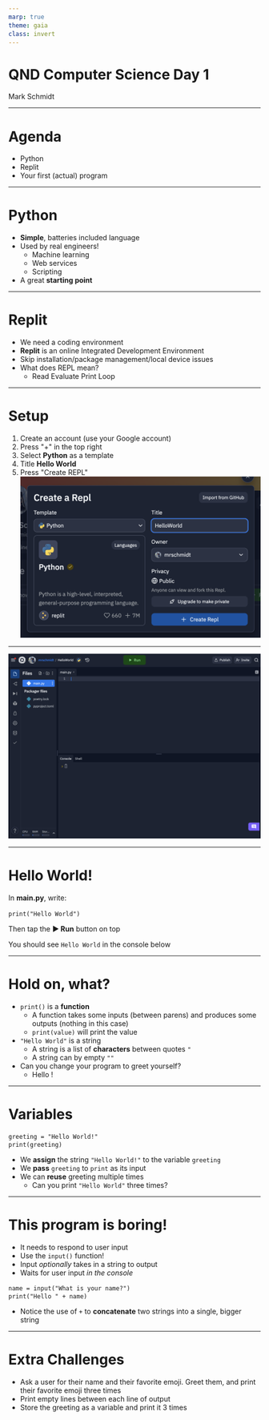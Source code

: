 ```yaml
---
marp: true
theme: gaia
class: invert
---
```


# QND Computer Science Day 1 
Mark Schmidt

---

# Agenda

- Python
- Replit
- Your first (actual) program

---

# Python

- **Simple**, batteries included language
- Used by real engineers!
  - Machine learning
  - Web services
  - Scripting
- A great **starting point**


--- 

# Replit

- We need a coding environment
- **Replit** is an online Integrated Development Environment
- Skip installation/package management/local device issues 
- What does REPL mean?
  - Read Evaluate Print Loop

---

# Setup

1. Create an account (use your Google account)
2.  Press "+" in the top right
3.  Select **Python** as a template
4.  Title **Hello World**
5.  Press "Create REPL"
![bg right:50% w:500](../assets/repl-setup.png)

---

![bg w: 70%](../assets/repl-screen.png)

---

# Hello World!

In **main.py**, write:

```print("Hello World")```

Then tap the **▶️ Run** button on top

You should see `Hello World` in the console below

---

# Hold on, what?

- `print()` is a **function**
  - A function takes some inputs (between parens) and produces some outputs (nothing in this case)
  - `print(value)` will print the value  
- `"Hello World"` is a string
  - A string is a list of **characters** between quotes `"`
  - A string can by empty `""`
- Can you change your program to greet yourself? 
    - Hello <your name>!

---

# Variables 

```
greeting = "Hello World!"
print(greeting)
```
- We **assign** the string `"Hello World!"` to the variable `greeting`
- We **pass** `greeting` to `print` as its input
- We can **reuse** greeting multiple times
  - Can you print `"Hello World"` three times?

---

# This program is boring!

- It needs to respond to user input
- Use the `input()` function!
- Input *optionally* takes in a string to output
- Waits for user input *in the console*

```
name = input("What is your name?")
print("Hello " + name)
```
- Notice the use of `+` to **concatenate** two strings into a single, bigger string

---

# Extra Challenges

- Ask a user for their name and their favorite emoji. Greet them, and print their favorite emoji three times
- Print empty lines between each line of output
- Store the greeting as a variable and print it 3 times